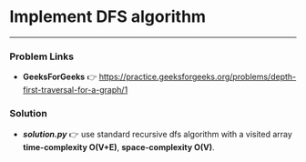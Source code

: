 # Implement DFS algorithm

---

### Problem Links
- **__GeeksForGeeks__** :point_right: https://practice.geeksforgeeks.org/problems/depth-first-traversal-for-a-graph/1

### Solution
- **_solution.py_** :point_right: use standard recursive dfs algorithm with a visited array **time-complexity O(V+E)**, **space-complexity O(V)**.
